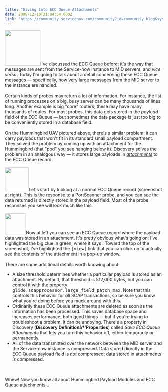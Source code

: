```yaml
---
title: "Diving Into ECC Queue Attachments"
date: 2008-12-10T21:04:54.000Z
link: "https://community.servicenow.com/community?id=community_blog&sys_id=540de6a5dbd0dbc01dcaf3231f9619dc"
---
```

<p><img  alt="" class="jive-image" src="948c3b31db501344e9737a9e0f961959.iix" style="width: auto; height: 113px;" />I've discussed the <a title="lightlyLoony/blog/2008/11/5/1915" href="/community?id=community_blog&sys_id=786ceaa1dbd0dbc01dcaf3231f96193e">ECC Queue before</a>; it's the way that messages are sent from the Service-now instance to MID servers, and <i>vice versa</i>. Today I'm going to talk about a detail concerning these ECC Queue messages — specifically, how very large messages from the MID server to the instance are handled.<br /><br />Certain kinds of probes may return a lot of information. For instance, the list of running processes on a big, busy server can be many thousands of lines long. Another example is big "core" routers; these may have many thousands of routes.<!--break--> For most probes, this data gets stored in the <i>payload</i> field of the ECC Queue — but sometimes the data package is just too big to be conveniently stored in a database field.<br /><br />On the Hummingbird UAV pictured above, there's a similar problem: it can carry payloads that won't fit in its standard small payload compartment. They solved the problem by coming up with an attachment for the Hummingbird (that "pod" you see hanging below it). Discovery solves the problem in an analogous way — it stores large payloads in <i><a title="ki.service-now.com/index.php?title=Attachment" href="http://wiki.service-now.com/index.php?title=Attachment">attachments</a></i> to the ECC Queue record.<br /><br /><img  alt="" class="jive-image" src="767fdd02dbd8d304b322f4621f96195f.iix" style="width: auto; height: 76px;" />Let's start by looking at a normal ECC Queue record (screenshot at right). This is the response to a PortScanner probe, and you can see the data returned is directly stored in the payload field. Most of the probe responses you see will look much like this.<br /><br /><img  alt="" class="jive-image" src="77def4c2db909f048c8ef4621f961984.iix" style="width: auto; height: 67px;" />Now at left you can see an ECC Queue record where the payload data was stored in an attachment. It's pretty obvious what's going on: I've highlighted the big clue in green, where it says . Toward the top of the screenshot, I've highlighted the <tt>[view]</tt> link that you can click on to actually see the contents of the attachment in a pop-up window.<br /><br />There are some additional details worth knowing about:<br /><ul><li>A size threshold determines whether a particular payload is stored as an attachment. By default, that threshold is 512,000 bytes, but you can control it with the property <tt>glide.soapprocessor.large_field_patch_max</tt>. Note that this controls this behavior for <i>all</i> SOAP transactions, so be sure you know what you're doing before you muck around with this.</li><li>Ordinarily these ECC Queue attachments are deleted as soon as the information has been processed. This saves database space and increases performance, both good things — but if you're trying to troubleshoot a problem, it can be annoying. There's a property in Discovery (<b>Discovery Definitionâ†’Properties</b>) called <i>Save ECC Queue Attachments</i> that lets you turn this behavior off, either temporarily or permanently.</li><li>All of the data transmitted over the network between the MID server and the Service-now instance is compressed. Data stored directly in the ECC Queue payload field is <i>not</i> compressed; data stored in attachments <i>is</i> compressed.</li></ul><br /><br />Whew! Now you know all about Hummingbird Payload Modules and ECC Queue attachments...</p>